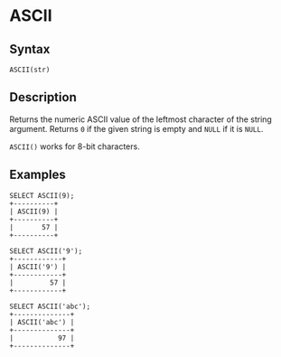 
# ASCII

## Syntax


```
ASCII(str)
```

## Description


Returns the numeric ASCII value of the leftmost character of the string argument. Returns `0` if the given string is empty and `NULL` if it is `NULL`.


`ASCII()` works for 8-bit characters.


## Examples


```
SELECT ASCII(9);
+----------+
| ASCII(9) |
+----------+
|       57 |
+----------+

SELECT ASCII('9');
+------------+
| ASCII('9') |
+------------+
|         57 |
+------------+

SELECT ASCII('abc');
+--------------+
| ASCII('abc') |
+--------------+
|           97 |
+--------------+
```
